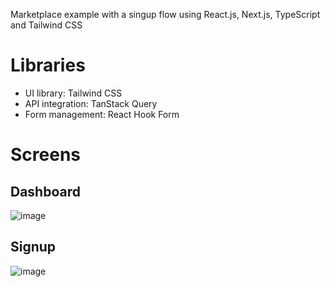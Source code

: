 Marketplace example with a singup flow using React.js, Next.js, TypeScript and Tailwind CSS

# Libraries
* UI library: Tailwind CSS
* API integration: TanStack Query
* Form management: React Hook Form

# Screens

## Dashboard
![image](https://github.com/user-attachments/assets/c1b764c1-a2ca-43d7-b777-7b01b5cc80f0)

## Signup
![image](https://github.com/user-attachments/assets/208b14b3-3226-47d7-8d8a-33138d6e6c41)

